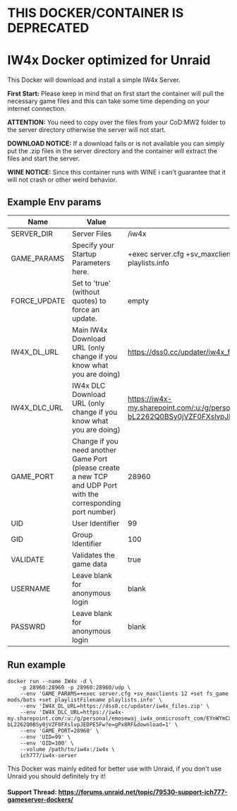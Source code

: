 # THIS DOCKER/CONTAINER IS DEPRECATED

# IW4x Docker optimized for Unraid
This Docker will download and install a simple IW4x Server.

**First Start:** Please keep in mind that on first start the container will pull the necessary game files and this can take some time depending on your internet connection.

**ATTENTION:** You need to copy over the files from your CoD:MW2 folder to the server directory otherwise the server will not start.

**DOWNLOAD NOTICE:** If a download fails or is not available you can simply put the .zip files in the server directory and the container will extract the files and start the server.

**WINE NOTICE:** Since this container runs with WINE i can't guarantee that it will not crash or other weird behavior.

## Example Env params
| Name | Value | Example |
| --- | --- | --- |
| SERVER_DIR | Server Files | /iw4x |
| GAME_PARAMS | Specify your Startup Parameters here. | +exec server.cfg +sv_maxclients 12 +set fs_game mods/bots +set playlistFilename playlists.info |
| FORCE_UPDATE | Set to 'true' (without quotes) to force an update. | empty |
| IW4X_DL_URL | Main IW4x Download URL (only change if you know what you are doing) | https://dss0.cc/updater/iw4x_files.zip |
| IW4X_DLC_URL | IW4x DLC Download URL (only change if you know what you are doing) | https://iw4x-my.sharepoint.com/:u:/g/personal/emosewaj_iw4x_onmicrosoft_com/EYnWYmCXExpEvn-bL2262Q0BSy0jVZF0FXslvpJEDPE5Fw?e=gPx8RF&download=1 |
| GAME_PORT | Change if you need another Game Port (please create a new TCP and UDP Port with the corresponding port number) | 28960 |
| UID | User Identifier | 99 |
| GID | Group Identifier | 100 |
| VALIDATE | Validates the game data | true |
| USERNAME | Leave blank for anonymous login | blank |
| PASSWRD | Leave blank for anonymous login | blank |

## Run example
```
docker run --name IW4x -d \
	-p 28960:28960 -p 28960:28960/udp \
	--env 'GAME_PARAMS=+exec server.cfg +sv_maxclients 12 +set fs_game mods/bots +set playlistFilename playlists.info' \
	--env 'IW4X_DL_URL=https://dss0.cc/updater/iw4x_files.zip' \
	--env 'IW4X_DLC_URL=https://iw4x-my.sharepoint.com/:u:/g/personal/emosewaj_iw4x_onmicrosoft_com/EYnWYmCXExpEvn-bL2262Q0BSy0jVZF0FXslvpJEDPE5Fw?e=gPx8RF&download=1' \
	--env 'GAME_PORT=28960' \
	--env 'UID=99' \
	--env 'GID=100' \
	--volume /path/to/iw4x:/iw4x \
	ich777/iw4x-server
```

This Docker was mainly edited for better use with Unraid, if you don't use Unraid you should definitely try it!

#### Support Thread: https://forums.unraid.net/topic/79530-support-ich777-gameserver-dockers/